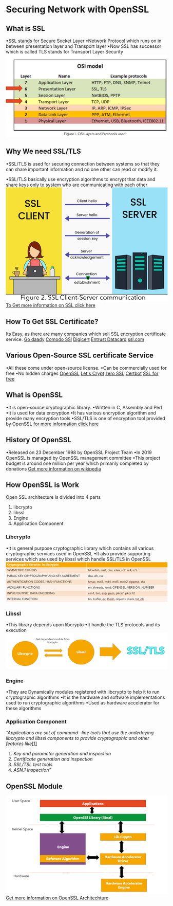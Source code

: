 # Securing Network with  OpenSSL

## What is SSL

•SSL stands for Secure Socket Layer
•Network Protocol which runs on in between presentation layer and Transport layer
•Now SSL has  successor which is  called  TLS  stands for Transport Layer Security
![image](https://raw.githubusercontent.com/95keshav/openssl/main/Figure1.%20OSI%20Layers%20and%20Protocols%20used.png)


## Why We need SSL/TLS

•SSL/TLS is used for securing connection between systems so that they can share important information and no one other can read or modify it.

•SSL/TLS basically use encryption algorithms to encrypt that data and share keys only to system who are communicating with each other
![alt text](https://raw.githubusercontent.com/95keshav/openssl/main/Figure%202.%20SSL%20Client-Server%20communication.png)
[To Get more information on SSL click here](https://www.youtube.com/watch?v=iQsKdtjwtYI)

## How To Get SSL Certificate?

Its Easy, as there are many companies which sell SSL encryption certificate service.
[Go daady](https://ca.godaddy.com/offers/ssl-certificate/month?isc=sshl5ca18&countryview=1&currencytype=CAD&gclid=Cj0KCQiA1pyCBhCtARIsAHaY_5c0At-wdCdfLCOA5i0WMMxTheGqqBCbsLGrQLa4z-5VjQnd03dQJLsaAlPtEALw_wcB&gclsrc=aw.ds)
[Comodo SSl](https://comodosslstore.com/promoads/cheap-comodo-ssl-certificates.aspx?gclid=Cj0KCQiA1pyCBhCtARIsAHaY_5e4SS0meZ14zKfxrpohuZkCtUGKtH9eKy7dR2JhFINq5N28rm2yQkwaAh4ZEALw_wcB)
[Digicert](https://www.digicert.com/tls-ssl/compare-certificates?ef_id=Cj0KCQiA1pyCBhCtARIsAHaY_5eLOU_wn5_iGycf_FAMDTZnA3NFnWhCFkLvcjKr2sZqpop_mak2bSUaArzWEALw_wcB:G:s&s_kwcid=AL!6100!3!389968107068!e!!g!!digicert&campaignid=197469053&adgroupid=13418307173&gclid=Cj0KCQiA1pyCBhCtARIsAHaY_5eLOU_wn5_iGycf_FAMDTZnA3NFnWhCFkLvcjKr2sZqpop_mak2bSUaArzWEALw_wcB)
[Entrust Datacard](https://www.entrust.com/digital-security/certificate-solutions/products/digital-certificates/tls-ssl-certificates/advantage-ssl)
[ssl.com](https://www.ssl.com/certificates/premiumssl/)

## Various Open-Source SSL certificate Service
•All these come under open-source license.
•Can be commercially used for free
•No hidden charges
[OpenSSL](https://www.openssl.org/source/)
[Let's Crypt](https://letsencrypt.org/)
[zero SSL](https://zerossl.com/)
[Certbot](https://certbot.eff.org/)
[SSL for free](https://www.sslforfree.com/)


## What is OpenSSL

•It is open-source cryptographic library.
•Written  in C, Assembly and Perl
•It  is  used  for  data  encryption
•It  has  various encryption algorithm and provide many encryption tools
•SSL/TLS  is  one  of  encryption tool provided by OpenSSL
[for more information click here](https://www.openssl.org/)

## History Of OpenSSL

•Released on 23 December 1998 by OpenSSL Project Team
•In  2019  OpenSSL  is  managed  by  OpenSSL  management  committee
•This project budget is around one million per year which primarily completed by donations
[Get more information on wikipedia](https://en.wikipedia.org/wiki/OpenSSL)

## How OpenSSL is Work
Open SSL architecture is divided into 4 parts
1. libcrypto
2. libssl
3. Engine
4. Application Component

### Libcrypto
•It is general purpose cryptographic library which contains all various cryptographic services used in OpenSSL
•It  also  provide supporting services which are used by libssl  which  handle  SSL/TLS  in  OpenSSL
![image](https://raw.githubusercontent.com/95keshav/openssl/main/supporting%20services.png)
### Libssl
•This library depends upon libcrypto
•It handle the TLS protocols and its execution
![image](https://raw.githubusercontent.com/95keshav/openssl/main/libssl.png)

### Engine
•They are Dynamically modules registered with libcrypto to help it to run cryptographic algorithms
•It is  the  hardware and software implementations  used to run cryptographic algorithms
•Used  as  hardware accelerator for these algorithms

### Application Component
*“Applications are  set  of  command  –line tools  that  use  the  underlaying  libcrypto and libssl components to provide cryptographic and other features like*[[1]](#1)

1. *Key and parameter generation and inspection*
2.  *Certificate  generation and inspection*
3.  *SSL/TSL test  tools*
4. *ASN.1 Inspection”*


## OpenSSL Module
![image](https://raw.githubusercontent.com/95keshav/openssl/main/openssl%20modules.png)
[Get more information on OpenSSL Architechture](https://www.openssl.org/docs/OpenSSLStrategicArchitecture.html)
